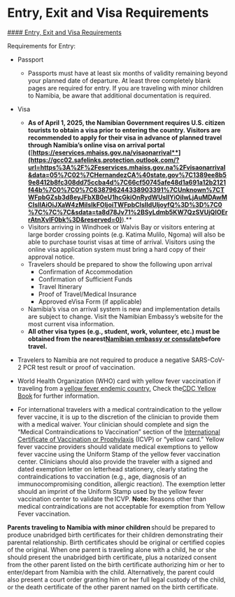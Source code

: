 # Entry, Exit and Visa Requirements

[#### Entry, Exit and Visa Requirements](javascript:void(0); "Entry, Exit and Visa Requirements")

Requirements for Entry:

* Passport
  + Passports must have at least six months of validity remaining beyond your planned date of departure. At least three completely blank pages are required for entry. If you are traveling with minor children to Namibia, be aware that additional documentation is required.
* Visa
  + **As of April 1, 2025, the Namibian Government requires U.S. citizen tourists to obtain a visa prior to entering the country. Visitors are recommended to apply for their visa in advance of planned travel through Namibia’s online visa on arrival portal (**[**https://eservices.mhaiss.gov.na/visaonarrival**](https://gcc02.safelinks.protection.outlook.com/?url=https%3A%2F%2Feservices.mhaiss.gov.na%2Fvisaonarrival&data=05%7C02%7CHernandezCA%40state.gov%7C1389ee8b59e8412b8fc308dd75ccba4d%7C66cf50745afe48d1a691a12b2121f44b%7C0%7C0%7C638796244338903391%7CUnknown%7CTWFpbGZsb3d8eyJFbXB0eU1hcGkiOnRydWUsIlYiOiIwLjAuMDAwMCIsIlAiOiJXaW4zMiIsIkFOIjoiTWFpbCIsIldUIjoyfQ%3D%3D%7C0%7C%7C%7C&sdata=ta8d78Jv71%2BSyLdmb5KW7QzSVUjQIOErrAtnXvlF0bk%3D&reserved=0)**).**
  + Visitors arriving in Windhoek or Walvis Bay or visitors entering at large border crossing points (e.g. Katima Mulilo, Ngoma) will also be able to purchase tourist visas at time of arrival. Visitors using the online visa application system must bring a hard copy of their approval notice.
  + Travelers should be prepared to show the following upon arrival
    - Confirmation of Accommodation
    - Confirmation of Sufficient Funds
    - Travel Itinerary
    - Proof of Travel/Medical Insurance
    - Approved eVisa Form (if applicable)
  + Namibia’s visa on arrival system is new and implementation details are subject to change. Visit the Namibian Embassy’s website for the most current visa information.
  + **All other visa types (e.g., student, work, volunteer, etc.) must be obtained from the nearest**[**Namibian embassy or consulate**](https://travel.state.gov/content/travel/en/international-travel/International-Travel-Country-Information-Pages/Namibia.html#ExternalPopup)**before travel.**

* Travelers to Namibia are not required to produce a negative SARS-CoV-2 PCR test result or proof of vaccination.
* World Health Organization (WHO) card with yellow fever vaccination if traveling from a [yellow fever endemic country.](https://travel.state.gov/content/travel/en/international-travel/International-Travel-Country-Information-Pages/Namibia.html#ExternalPopup) Check the[CDC Yellow Book](https://travel.state.gov/content/travel/en/international-travel/International-Travel-Country-Information-Pages/Namibia.html#ExternalPopup) for further information.
* For international travelers with a medical contraindication to the yellow fever vaccine, it is up to the discretion of the clinician to provide them with a medical waiver. Your clinician should complete and sign the “Medical Contraindications to Vaccination” section of the [International Certificate of Vaccination or Prophylaxis](https://travel.state.gov/content/travel/en/international-travel/International-Travel-Country-Information-Pages/Namibia.html#ExternalPopup) (ICVP) or “yellow card.” Yellow fever vaccine providers should validate medical exemptions to yellow fever vaccine using the Uniform Stamp of the yellow fever vaccination center. Clinicians should also provide the traveler with a signed and dated exemption letter on letterhead stationery, clearly stating the contraindications to vaccination (e.g., age, diagnosis of an immunocompromising condition, allergic reaction). The exemption letter should an imprint of the Uniform Stamp used by the yellow fever vaccination center to validate the ICVP. **Note:** Reasons other than medical contraindications are not acceptable for exemption from Yellow Fever vaccination.

**Parents traveling to Namibia with minor children** should be prepared to produce unabridged birth certificates for their children demonstrating their parental relationship. Birth certificates should be original or certified copies of the original. When one parent is traveling alone with a child, he or she should present the unabridged birth certificate, plus a notarized consent from the other parent listed on the birth certificate authorizing him or her to enter/depart from Namibia with the child. Alternatively, the parent could also present a court order granting him or her full legal custody of the child, or the death certificate of the other parent named on the birth certificate.